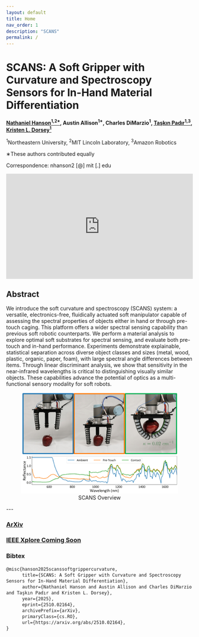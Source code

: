 ```yaml
---
layout: default
title: Home
nav_order: 1
description: "SCANS"
permalink: /
---
```

<!DOCTYPE html>
<html lang="en-US">
<head>
  <meta charset="UTF-8">
  <meta name="viewport" content="width=device-width, initial-scale=1.0">
  <!--<link rel="stylesheet" href="style.css">-->
  <title>SCANS: A Soft Gripper with Curvature and Spectroscopy Sensors for In-Hand Material Differentiation</title>
</head>
<body>
  <div class="header-adder">
    <div class="title_set">
      <h1>SCANS: A Soft Gripper with Curvature and Spectroscopy Sensors for In-Hand Material Differentiation</h1>
    </div>
    <div class="names">
      <p>
        <strong>
          <a href="https://nhanson.io/">Nathaniel Hanson<sup>1,2*</sup></a>, 
          Austin Allison<sup>1*</sup>, 
          Charles DiMarzio<sup>1</sup>, 
          <a href="https://www.tpadir.info/">Taşkın Padır<sup>1,3</sup></a>, 
          <a href="https://www.kristendorsey.com/">Kristen L. Dorsey<sup>1</sup></a>
        </strong>
      </p>
      <p>
        <sup>1</sup>Northeastern University, 
        <sup>2</sup>MIT Lincoln Laboratory, 
        <sup>3</sup>Amazon Robotics
      </p>
      <p>∗These authors contributed equally</p>
      <p>Correspondence: nhanson2 [@] mit [.] edu</p>
    </div>
  </div>

  <div>
    <div style="position:relative;padding-top:56.25%;">
      <iframe src="https://www.youtube.com/embed/CJWJZsIHOQc?si=itHCulcU6rU_b_t9" 
              title="YouTube video player" 
              frameborder="0" 
              allow="accelerometer; autoplay; clipboard-write; encrypted-media; gyroscope; picture-in-picture" 
              allowfullscreen 
              style="position:absolute;top:0;left:0;width:100%;height:100%;">
      </iframe>
    </div>
  </div>

  <h2>Abstract</h2>
  <p>
    We introduce the soft curvature and spectroscopy (SCANS) system: a versatile, electronics-free, 
    fluidically actuated soft manipulator capable of assessing the spectral properties of objects 
    either in hand or through pre-touch caging. This platform offers a wider spectral sensing 
    capability than previous soft robotic counterparts. We perform a material analysis to explore 
    optimal soft substrates for spectral sensing, and evaluate both pre-touch and in-hand performance. 
    Experiments demonstrate explainable, statistical separation across diverse object classes and sizes 
    (metal, wood, plastic, organic, paper, foam), with large spectral angle differences between items. 
    Through linear discriminant analysis, we show that sensitivity in the near-infrared wavelengths 
    is critical to distinguishing visually similar objects. These capabilities advance the potential 
    of optics as a multi-functional sensory modality for soft robots.
  </p>

  <div style="text-align: center;">
    <figure>
      <img src="./media/scans_teaser_stages.png" alt="SCANS Overview">
      <figcaption>SCANS Overview</figcaption>
    </figure>
  </div>
</body>
</html>
---

### [ArXiv](https://arxiv.org/abs/2510.02164) 
### [IEEE Xplore Coming Soon](https://parses-lab.github.io/scans/)
### Bibtex
```
@misc{hanson2025scanssoftgrippercurvature,
      title={SCANS: A Soft Gripper with Curvature and Spectroscopy Sensors for In-Hand Material Differentiation}, 
      author={Nathaniel Hanson and Austin Allison and Charles DiMarzio and Taşkın Padır and Kristen L. Dorsey},
      year={2025},
      eprint={2510.02164},
      archivePrefix={arXiv},
      primaryClass={cs.RO},
      url={https://arxiv.org/abs/2510.02164}, 
}
```